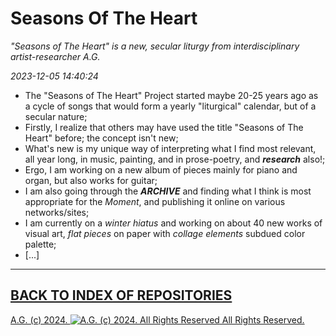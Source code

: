 # Seasons Of The Heart
*"Seasons of The Heart" is a new, secular liturgy from interdisciplinary artist-researcher A.G.*

*2023-12-05 14:40:24*

* The "Seasons of The Heart" Project started maybe 20-25 years ago as a cycle of songs that would form a yearly "liturgical" calendar, but of a secular nature;
* Firstly, I realize that others may have used the title "Seasons of The Heart" before; the concept isn't new;
* What's new is my unique way of interpreting what I find most relevant, all year long, in music, painting, and in prose-poetry, and __*research*__ also!;
* Ergo, I am working on a new album of pieces mainly for piano and organ, but also works for guitar;
* I am also going through the __*ARCHIVE*__ and finding what I think is most appropriate for the *Moment*, and publishing it online on various networks/sites;
* I am currently on a *winter hiatus* and working on about 40 new works of visual art, *flat pieces* on paper with *collage elements* subdued color palette;
* [...]

- - - - - - - - - -

## [BACK TO INDEX OF REPOSITORIES](https://github.com/antiface/Index)

[A.G. (c) 2024. ![A.G. (c) 2024. All Rights Reserved](https://historiotheque.files.wordpress.com/2016/11/ag_signature_official_2015_50px_cropped.jpg) All Rights Reserved.](http://alexgagnon.com)
